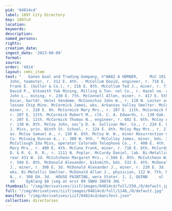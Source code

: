 ```yaml
---
pid: '04814cd'
label: 1897 City Directory
key: 1897cd
location: 
keywords: 
description: 
named_persons: 
rights: 
creation_date: 
ingest_date: '2023-08-09'
format: 
source: 
order: '4814'
layout: cmhc_item
text: "   Ganon Goal and Trading Gompany, ©°WA82 A HORNER,     McC 191 McD  McColl
  John, teamster, r. 312 E. 4th. - McCollum David, engineer, r. 710 E. 9th. McCollum
  Frank E. (Guller & Co.), r. 216 E. 8th. McCollum Ted J., miner, r. 710 E. 9th. McComb
  David P., blksmith Yak Mining, Milling & Tun- nel Co., r. Hazel ne. cor. 15th. McCombe
  John L., mining, r. 230 E. 7th. McConnell Allen, miner, r. 417 E. 5th. McConnell
  Oscar, bartdr. Hotel Vendome. McConochie John W., r. 110 N. Leiter av. McCord Harry,
  lessee Chip Mine. McCormick James, wks. Arkansas Valley Smelter. McCormick John,
  miner, r. 210 E. 6h. McCormick Mary Mrs., r. 207 E. 11th. McCormick Nellie Miss,
  r. 207 E. 11th. McCormick Robert M., clk. C. A. Edwards, r. 130 Oak. McCormick Stephen,
  r. 207 E. 11th. McCormick Thomas N., engineer, r. 602 E. 6th. McCoy Albert G., mining,
  r. 130 W. 8th. McCoy John, sec’y D. A. Sullivan Mer. Co., r. 224 E. 8th. McCoy Maggie
  J. Miss, prin. Ninth St. School, r. 224 E. 8th. McCoy May Mrs., r. 210 Harrison
  av. McCoy Samuel A., r. 130 W. 8th. McCoy W. W., miner Resurrection Gold Mining
  Co. McCuaig Duncan A., r. 300 W. 9th. ° McCulley James, miner, bds. 320 EK. 5th.
  McCullough Ida Miss, operator Colorado Telephone Co., r. 400 E. 4th. McCullough
  Mary Mrs., r. 400 E. 4th. McCune Frank, miner, r. 710 E. 6th. McCurdy Alfred, conductor
  D. & R. G. R. R., r. 1111 N. Poplar. McCurdy Daniel, lab. Bi-Metallic Smelter, r.
  rear 431 W. 2d. McCutcheon Margaret Mrs., r.504 E. 8th. McCutcheon William H., teamster,
  r. 504 E. 8th. McDonald Alexander, biksmith, bds. 532 E. 4th. McDonald Alexander
  J., miner, r. 308 E. 3d. McDonald Alexander J., miner, r. 220 E. 3d. McDonald Allan,
  wks. Bi-Metallic Smelter. McDonald Allan J., physician, 112 W. 7th. McDonald Angus
  A., r. 308 EH. 3d.  HOUSE PAINTING, wera Stater. J, J, QUINN     ul  ‘2001 oyBLopoR
  48     QyAlang $0 |seg at erst 09 SNHO 38078 JHL "
thumbnail: "/img/derivatives/iiif/images/04814cd/full/250,/0/default.jpg"
full: "/img/derivatives/iiif/images/04814cd/full/1140,/0/default.jpg"
manifest: "/img/derivatives/iiif/04814cd/manifest.json"
collection: directories
---
```

